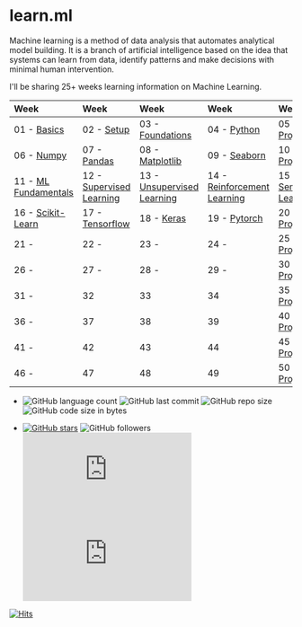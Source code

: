 # learn.ml
Machine learning is a method of data analysis that automates analytical model building. It is a branch of artificial intelligence based on the idea that systems can learn from data, identify patterns and make decisions with minimal human intervention.

I'll be sharing 25+ weeks learning information on Machine Learning.

|   Week   |   Week   |   Week   |   Week   |   Week   | 
|  :----  |  :----  |  :----  |  :----  |  :----  |
|  01 - [Basics](./week-01/README.md)  |  02 - [Setup](./week-02/README.md)  |  03 - [Foundations](./week-03/README.md)  |  04 - [Python](./week-04/README.md)  |  05 - [Mini Projects](./week-05/README.md)  |
|  06 - [Numpy](./week-06/README.md) |  07 - [Pandas](./week-07/README.md) |  08 - [Matplotlib](./week-08/README.md)  |  09 - [Seaborn](./week-09/README.md)  |  10 - [Mini Projects](./week-10/README.md)  | 
|  11 - [ML Fundamentals](./week-11/README.md) |  12 - [Supervised Learning](./week-12/README.md) |  13 - [Unsupervised Learning](./week-13/README.md)  |  14 - [Reinforcement Learning](./week-14/README.md)  |  15 - [Semisupervised Learning](./week-15/README.md)  |
|  16 - [Scikit-Learn](./week-16/README.md) |  17 - [Tensorflow](./week-17/README.md) |  18 - [Keras](./week-18/README.md)  |  19 - [Pytorch](./week-19/README.md)  |  20 - [Mini Projects](./week-20/README.md)  |
|  21 - [](./week-21/README.md)  |  22 - [](./week-22/README.md)   |  23 - [](./week-23/README.md)   |  24 - [](./week-24/README.md)   |  25 - [Mini Projects](./week-25/README.md)  |
|  26 - [](./week-26/README.md)   |  27 - [](./week-27/README.md)   |  28 - [](./week-28/README.md)   |  29 - [](./week-29/README.md)   |  30 - [Mini Projects](./week-30/README.md)  | 
|  31 - [](./week-3/README.md)   |  32  |  33  |  34  |  35 - [Mini Projects](./week-35/README.md)  |
|  36 - [](./week-3/README.md)    |  37  |  38  |  39  |  40 - [Mini Projects](./week-40/README.md)  | 
|  41 - [](./week-4/README.md)    |  42  |  43  |  44  |  45 - [Mini Projects](./week-45/README.md)  |
|  46 - [](./week-4/README.md)   |  47  |  48  |  49  |  50 - [Mini Projects](./week-50/README.md)  | 


* ![GitHub language count](https://img.shields.io/github/languages/count/krishnamanchikalapudi/examples.ml) 
![GitHub last commit](https://img.shields.io/github/last-commit/krishnamanchikalapudi/examples.ml) 
![GitHub repo size](https://img.shields.io/github/repo-size/krishnamanchikalapudi/examples.ml) 
![GitHub code size in bytes](https://img.shields.io/github/languages/code-size/krishnamanchikalapudi/examples.ml) 

* [![GitHub stars](https://img.shields.io/github/stars/krishnamanchikalapudi/examples.ml.svg)](https://github.com/krishnamanchikalapudi/examples.ml/stargazers)
![GitHub followers](https://img.shields.io/github/followers/krishnamanchikalapudi?style=social)
![GitHub forks](https://img.shields.io/github/forks/krishnamanchikalapudi/examples.js?style=social)
![GitHub watchers](https://img.shields.io/github/watchers/krishnamanchikalapudi/examples.js?style=social)


[![Hits](https://hits.seeyoufarm.com/api/count/incr/badge.svg?url=https%3A%2F%2Fgithub.com%2Fkrishnamanchikalapudi&count_bg=%2379C83D&title_bg=%23555555&icon=github.svg&icon_color=%23E7E7E7&title=hits&edge_flat=false)](https://github.com/krishnamanchikalapudi)


